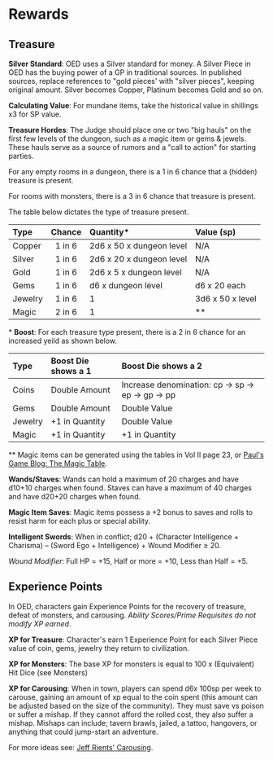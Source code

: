 # Rewards

## Treasure

**Silver Standard**: OED uses a Silver standard for money. A Silver Piece in OED has the buying power of a GP in traditional sources. In published sources, replace references to "gold pieces' with "silver pieces", keeping original amount. Silver becomes Copper, Platinum becomes Gold and so on.

**Calculating Value**: For mundane items, take the historical value in shillings x3 for SP value.

**Treasure Hordes**: The Judge should place one or two "big hauls" on the first few levels of the dungeon, such as a magic item or gems & jewels. These hauls serve as a source of rumors and a "call to action" for starting parties.

For any empty rooms in a dungeon, there is a 1 in 6 chance that a (hidden) treasure is present.

For rooms with monsters, there is a 3 in 6 chance that treasure is present.

The table below dictates the type of treasure present.

|Type		|Chance		|Quantity*			|Value (sp)		|
|:--- |:---:|:---|:---|
|Copper		|1 in 6		|2d6 x 50 x dungeon level		|N/A|				
|Silver		|1 in 6		|2d6 x 20 x dungeon level		|N/A|	
|Gold		|1 in 6		|2d6 x 5 x dungeon level		|N/A|
|Gems		|1 in 6		|d6 x dungeon level		|d6 x 20 each|
|Jewelry		|1 in 6		|1				|3d6 x 50 x level|
|Magic		|2 in 6		|1				|**|

\* **Boost**: For each treasure type present, there is a 2 in 6 chance for an increased yeild as shown below.

|Type		|Boost Die shows a 1	|Boost Die shows a 2|		
|:---   |:---                 |:---               |
|Coins	|Double Amount		|Increase denomination: cp → sp → ep → gp → pp|
|Gems		|Double Amount		|Double Value|
|Jewelry		|+1 in Quantity		|Double Value|
|Magic		|+1 in Quantity		|+1 in Quantity|

\** Magic items can be generated using the tables in Vol II page 23,
or [Paul's Game Blog: The Magic Table](https://www.paulsgameblog.com/2018/06/28/magic-tables/).

**Wands/Staves**: Wands can hold a maximum of 20 charges and have d10+10 charges when found. Staves can have a maximum of 40 charges and have d20+20 charges when found.

**Magic Item Saves**: Magic items possess a +2 bonus to saves and rolls to resist harm for each plus or special ability.

**Intelligent Swords**: When in conflict; d20 + (Character Intelligence + Charisma) – (Sword Ego + Intelligence) + Wound Modifier ≥ 20. 
 
*Wound Modifier*: Full HP = +15, Half or more = +10, Less than Half = +5.

## Experience Points

In OED, characters gain Experience Points for the recovery of treasure, defeat of monsters, and carousing. *Ability Scores/Prime Requisites do not modify XP earned*.

**XP for Treasure**: Character's earn 1 Experience Point for each Silver Piece value of coin, gems, jewelry they return to civilization.

**XP for Monsters**: The base XP for monsters is equal to 100 x (Equivalent) Hit Dice (see Monsters)

**XP for Carousing**: When in town, players can spend d6x 100sp per week to carouse, gaining an amount of xp equal to the coin spent (this amount can be adjusted based on the size of the community). They must save vs poison or suffer a mishap. If they cannot afford the rolled cost, they also suffer a mishap. Mishaps can include; tavern brawls, jailed, a tattoo, hangovers, or anything that could jump-start an adventure.

For more ideas see: [Jeff Rients' Carousing](http://jrients.blogspot.com/2008/12/party-like-its-999.html).
